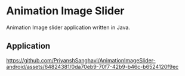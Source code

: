 # Animation Image Slider
Animation Image slider application written in Java.


## Application

https://github.com/PriyanshSanghavi/AnimationImageSlider-android/assets/64824381/0da70eb9-70f7-42b9-b46c-b6524120f9ec

 
